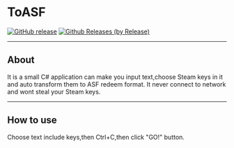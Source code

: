 # ToASF

[![GitHub release](https://img.shields.io/github/release/eee27/ToASF.svg?lable=Latest)](https://github.com/eee27/ToASF/releases/tag/V0.1)
[![Github Releases (by Release)](https://img.shields.io/github/downloads/eee27/latest/total.svg?label=Downloads)](https://github.com/eee27/ToASF/releases/latest)

---

## About
It is a small C# application can make you input text,choose Steam keys in it and auto transform them to ASF redeem format.
It never connect to network and wont steal your Steam keys.

---

## How to use
Choose text include keys,then Ctrl+C,then click "GO!" button.
